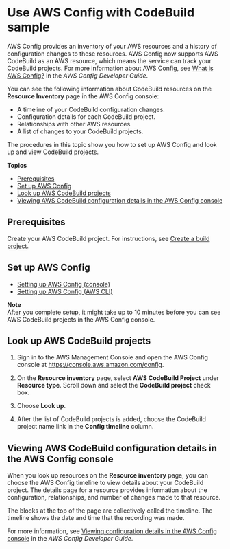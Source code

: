 # Use AWS Config with CodeBuild sample<a name="how-to-integrate-config"></a>

AWS Config provides an inventory of your AWS resources and a history of configuration changes to these resources\. AWS Config now supports AWS CodeBuild as an AWS resource, which means the service can track your CodeBuild projects\. For more information about AWS Config, see [What is AWS Config?](https://docs.aws.amazon.com/config/latest/developerguide/WhatIsConfig.html) in the *AWS Config Developer Guide*\.

You can see the following information about CodeBuild resources on the **Resource Inventory** page in the AWS Config console:
+ A timeline of your CodeBuild configuration changes\.
+ Configuration details for each CodeBuild project\.
+ Relationships with other AWS resources\.
+ A list of changes to your CodeBuild projects\.

The procedures in this topic show you how to set up AWS Config and look up and view CodeBuild projects\.

**Topics**
+ [Prerequisites](#how-to-create-a-build-project)
+ [Set up AWS Config](#setup-config)
+ [Look up AWS CodeBuild projects](#lookup-projects)
+ [Viewing AWS CodeBuild configuration details in the AWS Config console](#viewing-config-details)

## Prerequisites<a name="how-to-create-a-build-project"></a>

Create your AWS CodeBuild project\. For instructions, see [Create a build project](create-project.md)\.

## Set up AWS Config<a name="setup-config"></a>
+ [Setting up AWS Config \(console\)](https://docs.aws.amazon.com/config/latest/developerguide/gs-console.html)
+ [Setting up AWS Config \(AWS CLI\)](https://docs.aws.amazon.com/config/latest/developerguide/gs-cli.html)

**Note**  
After you complete setup, it might take up to 10 minutes before you can see AWS CodeBuild projects in the AWS Config console\.

## Look up AWS CodeBuild projects<a name="lookup-projects"></a>

1. Sign in to the AWS Management Console and open the AWS Config console at [https://console\.aws\.amazon\.com/config](https://console.aws.amazon.com/config)\. 

1. On the **Resource inventory** page, select **AWS CodeBuild Project** under **Resource type**\. Scroll down and select the **CodeBuild project** check box\.

1. Choose **Look up**\.

1. After the list of CodeBuild projects is added, choose the CodeBuild project name link in the **Config timeline** column\.

## Viewing AWS CodeBuild configuration details in the AWS Config console<a name="viewing-config-details"></a>

When you look up resources on the **Resource inventory** page, you can choose the AWS Config timeline to view details about your CodeBuild project\. The details page for a resource provides information about the configuration, relationships, and number of changes made to that resource\. 

The blocks at the top of the page are collectively called the timeline\. The timeline shows the date and time that the recording was made\.

For more information, see [Viewing configuration details in the AWS Config console](https://docs.aws.amazon.com/config/latest/developerguide/view-manage-resource-console.html) in the *AWS Config Developer Guide*\.